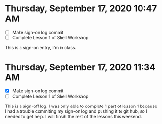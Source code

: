 # Thursday, September 17, 2020 10:47 AM
- [ ] Make sign-on log commit
- [ ] Complete Lesson 1 of Shell Workshop

This is a sign-on entry, I'm in class.

# Thursday, September 17, 2020 11:34 AM
- [X] Make sign-on log commit
- [ ] Complete Lesson 1 of Shell Workshop

This is a sign-off log. I was only able to complete 1 part of lesson 1 because I had a trouble commiting my sign-on log and pushing it to git hub, so I needed to get help. I will finsih the rest of the lessons this weekend.